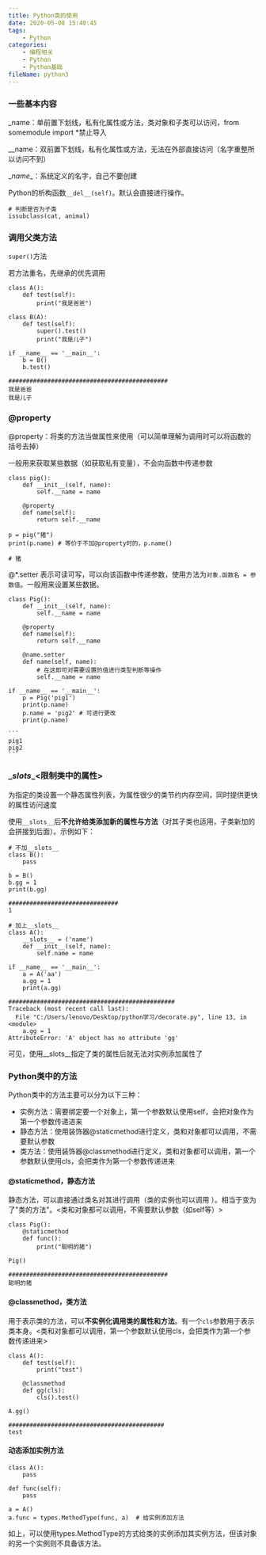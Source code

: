```yaml
---
title: Python类的使用
date: 2020-05-08 15:40:45
tags:
	- Python
categories:
	- 编程相关
	- Python
	- Python基础
fileName: python3
---
```


### 一些基本内容

_name：单前置下划线，私有化属性或方法，类对象和子类可以访问，from somemodule import *禁止导入

__name：双前置下划线，私有化属性或方法，无法在外部直接访问（名字重整所以访问不到）

\__name__：系统定义的名字，自己不要创建



Python的析构函数`__del__(self)`。默认会直接进行操作。

```
# 判断是否为子类
issubclass(cat, animal)
```



### 调用父类方法
`super()`方法

若方法重名，先继承的优先调用

```
class A():
    def test(self):
        print("我是爸爸")

class B(A):
    def test(self):
        super().test()
        print("我是儿子")
        
if __name__ == '__main__':
    b = B()
    b.test()
    
#############################################
我是爸爸
我是儿子
```



### @property

@property：将类的方法当做属性来使用（可以简单理解为调用时可以将函数的括号去掉）

一般用来获取某些数据（如获取私有变量），不会向函数中传递参数

```
class pig():
    def __init__(self, name):
        self.__name = name

    @property
    def name(self):
        return self.__name
        
p = pig("猪")
print(p.name) # 等价于不加@property时的，p.name()

# 猪
```



@*.setter 表示可读可写，可以向该函数中传递参数，使用方法为`对象.函数名 = 参数值`。一般用来设置某些数据。

```
class Pig():
    def __init__(self, name):
        self.__name = name

    @property
    def name(self):
        return self.__name

    @name.setter
    def name(self, name):
        # 在这即可对需要设置的值进行类型判断等操作
        self.__name = name
        
if __name__ == '__main__':
    p = Pig('pig1')
    print(p.name)
    p.name = 'pig2' # 可进行更改
    print(p.name)
  
​```
pig1
pig2
​```
```



### \__slots__<限制类中的属性>

为指定的类设置一个静态属性列表，为属性很少的类节约内存空间，同时提供更快的属性访问速度

使用`__slots__`后**不允许给类添加新的属性与方法**（对其子类也适用，子类新加的会拼接到后面）。示例如下：

```
# 不加__slots__
class B():
    pass
    
b = B()
b.gg = 1
print(b.gg)

###############################
1
```

```
# 加上__slots__
class A():
    __slots__ = ('name')
    def __init__(self, name):
        self.name = name
        
if __name__ == '__main__':
    a = A('aa')
    a.gg = 1
    print(a.gg)
    
###############################################
Traceback (most recent call last):
  File "C:/Users/lenovo/Desktop/python学习/decorate.py", line 13, in <module>
    a.gg = 1
AttributeError: 'A' object has no attribute 'gg'
```

可见，使用\__slots__指定了类的属性后就无法对实例添加属性了



### Python类中的方法

Python类中的方法主要可以分为以下三种：

* 实例方法：需要绑定要一个对象上，第一个参数默认使用self，会把对象作为第一个参数传递进来
* 静态方法：使用装饰器@staticmethod进行定义，类和对象都可以调用，不需要默认参数
* 类方法：使用装饰器@classmethod进行定义，类和对象都可以调用，第一个参数默认使用cls，会把类作为第一个参数传递进来



#### @staticmethod，静态方法

静态方法，可以直接通过类名对其进行调用（类的实例也可以调用 ）。相当于变为了"类的方法"。<类和对象都可以调用，不需要默认参数（如self等）>

```
class Pig():
    @staticmethod
    def func():
        print("聪明的猪")
        
Pig()

#############################################
聪明的猪
```



#### @classmethod，类方法

用于表示类的方法，可以**不实例化调用类的属性和方法**。有一个`cls`参数用于表示类本身。<类和对象都可以调用，第一个参数默认使用cls，会把类作为第一个参数传递进来>

```
class A():
    def test(self):
        print("test")

    @classmethod
    def gg(cls):
        cls().test()
        
A.gg()

############################################
test
```



#### 动态添加实例方法

```
class A():
	pass
	
def func(self):
	pass
	
a = A()
a.func = types.MethodType(func, a)	# 给实例添加方法
```

如上，可以使用types.MethodType的方式给类的实例添加其实例方法，但该对象的另一个实例则不具备该方法。

